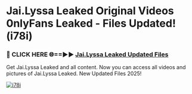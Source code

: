 # Jai.Lyssa Leaked Original Videos 0nlyFans Leaked - Files Updated! (i78i)

<h3>🔴 CLICK HERE 🌐==►► <a href="https://tinyurl.com/3hn5wdd3" rel="nofollow">Jai.Lyssa Leaked Updated Files</a></h3>

Get Jai.Lyssa Leaked and all content. Now you can access all videos and pictures of Jai.Lyssa Leaked. New Updated Files 2025!

[![i78i](https://i.imgur.com/4HnBqBT.gif)](https://tinyurl.com/3hn5wdd3)
